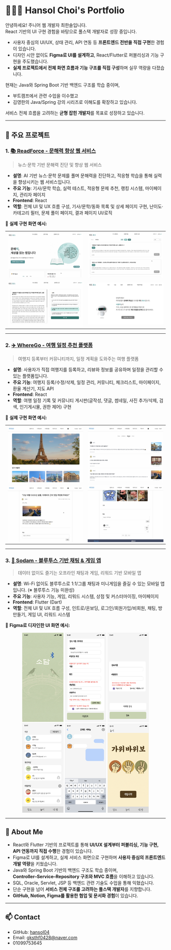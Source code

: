 # 👩🏻‍💻 Hansol Choi's Portfolio

안녕하세요! 주니어 웹 개발자 최한솔입니다.  
React 기반의 UI 구현 경험을 바탕으로 풀스택 개발자로 성장 중입니다.

- 사용자 중심의 UI/UX, 상태 관리, API 연동 등 **프론트엔드 전반을 직접 구현**한 경험이 있습니다.  
- 디자인 시안 없이도 **Figma로 UI를 설계하고**, React/Flutter로 퍼블리싱과 기능 구현을 주도했습니다.  
- **실제 프로젝트에서 전체 화면 흐름과 기능 구조를 직접 구성**하며 실무 역량을 다졌습니다.

현재는 Java와 Spring Boot 기반 백엔드 구조를 학습 중이며,  
- 부트캠프에서 관련 수업을 이수했고  
- 김영한의 Java/Spring 강의 시리즈로 이해도를 확장하고 있습니다.

서비스 전체 흐름을 고려하는 **균형 잡힌 개발자**를 목표로 성장하고 있습니다.

---

## 🔗 주요 프로젝트

### 1. [📚 ReadForce - 문해력 향상 웹 서비스](https://github.com/hansol04/ReadForce)

> 뉴스·문학 기반 문해력 진단 및 향상 웹 서비스

- **설명**: AI 기반 뉴스·문학 문제를 풀며 문해력을 진단하고, 적응형 학습을 통해 실력을 향상시키는 웹 서비스입니다.
- **주요 기능**: 기사/문학 학습, 실력 테스트, 적응형 문제 추천, 랭킹 시스템, 마이페이지, 관리자 페이지
- **Frontend**: React 
- **역할**: 전체 UI 및 UX 흐름 구성, 기사/문학/동화 목록 및 상세 페이지 구현, 난이도·카테고리 필터, 문제 풀이 페이지, 결과 페이지 UI/로직

🔽 **실제 구현 화면 예시:**
<table>
<tr>
  <td><img src="./assets/ReadForce_1.png" width="400"/></td>
  <td><img src="./assets/ReadForce_2.png" width="400"/></td>
</tr>
<tr>
  <td><img src="./assets/ReadForce_3.png" width="400"/></td>
  <td><img src="./assets/ReadForce_5.png" width="400"/></td>
</tr>
</table>

---

### 2. [✈️ WhereGo - 여행 일정 추천 플랫폼](https://github.com/hansol04/WhereGo)

> 여행지 등록부터 커뮤니티까지, 일정 계획을 도와주는 여행 플랫폼

- **설명**: 사용자가 직접 여행지를 등록하고, 리뷰와 정보를 공유하며 일정을 관리할 수 있는 플랫폼입니다.
- **주요 기능**: 여행지 등록/수정/삭제, 일정 관리, 커뮤니티, 체크리스트, 마이페이지, 환율 계산기, 지도 API
- **Frontend**: React 
- **역할**: 여행 일정 기록 및 커뮤니티 게시판(글작성, 댓글, 썸네일, 사진 추가/삭제, 검색, 인기게시물, 권한 제어) 구현

🔽 **실제 구현 화면 예시:**
<table>
<tr>
  <td><img src="./assets/WhereGo_1.png" width="400"/></td>
  <td><img src="./assets/WhereGo_2.png" width="400"/></td>
</tr>
<tr>
  <td><img src="./assets/WhereGo_3.png" width="400"/></td>
  <td><img src="./assets/WhereGo_4.png" width="400"/></td>
</tr>
</table>

---

### 3. [📡 Sodam - 블루투스 기반 채팅 & 게임 앱](https://github.com/hansol04/Sodam)

> 데이터 없이도 즐기는 오프라인 채팅과 게임, 리워드 기반 모바일 앱

- **설명**: Wi-Fi 없이도 블루투스로 1:1/그룹 채팅과 미니게임을 즐길 수 있는 모바일 앱입니다. (※ 블루투스 기능 미완성)
- **주요 기능**: 사용자 기능, 게임, 리워드 시스템, 상점 및 커스터마이징, 마이페이지
- **Frontend**: Flutter (Dart)
- **역할**: 전체 UI 및 UX 흐름 구성, 인트로/온보딩, 로그인/회원가입/비회원, 채팅, 방 만들기, 게임 UI, 리워드 시스템

🔽 **Figma로 디자인한 UI 화면 예시:**
  <p align="center">
  <img src="./assets/Sodam_1.png" width="130"/>
  <img src="./assets/Sodam_2.png" width="130"/>
  <img src="./assets/Sodam_3.png" width="130"/>
  <img src="./assets/Sodam_4.png" width="130"/>
  <img src="./assets/Sodam_5.png" width="130"/>
  <img src="./assets/Sodam_6.png" width="130"/>
</p>

---

## 💬 About Me

- React와 Flutter 기반의 프로젝트를 통해 **UI/UX 설계부터 퍼블리싱, 기능 구현, API 연동까지 직접 수행**한 경험이 있습니다.  
- Figma로 UI를 설계하고, 실제 서비스 화면으로 구현하며 **사용자 중심의 프론트엔드 개발 역량**을 키웠습니다.  
- Java와 Spring Boot 기반의 백엔드 구조도 학습 중이며,  
  **Controller–Service–Repository 구조와 MVC 흐름**을 이해하고 있습니다.  
- SQL, Oracle, Servlet, JSP 등 백엔드 관련 기술도 수업을 통해 익혔습니다.  
- 단순 구현을 넘어 **서비스 전체 구조를 고려하는 풀스택 개발자**를 지향합니다.  
- **GitHub, Notion, Figma를 활용한 협업 및 문서화 경험**이 있습니다.

---

## 📫 Contact

- GitHub: [hansol04](https://github.com/hansol04)  
- Email: gksthf0428@naver.com
- 01099753645
